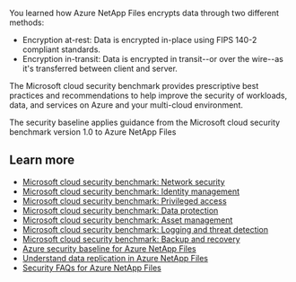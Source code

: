 You learned how Azure NetApp Files encrypts data through two different methods:

- Encryption at-rest: Data is encrypted in-place using FIPS 140-2 compliant standards. 
- Encryption in-transit: Data is encrypted in transit--or over the wire--as it's transferred between client and server.

The Microsoft cloud security benchmark provides prescriptive best practices and recommendations to help improve the security of workloads, data, and services on Azure and your multi-cloud environment.

The security baseline applies guidance from the Microsoft cloud security benchmark version 1.0 to Azure NetApp Files

## Learn more

- [Microsoft cloud security benchmark: Network security](/security/benchmark/azure/mcsb-network-security)
- [Microsoft cloud security benchmark: Identity management](/security/benchmark/azure/mcsb-identity-management)
- [Microsoft cloud security benchmark: Privileged access](/security/benchmark/azure/mcsb-privileged-access)
- [Microsoft cloud security benchmark: Data protection](/security/benchmark/azure/mcsb-data-protection)
- [Microsoft cloud security benchmark: Asset management](/security/benchmark/azure/mcsb-asset-management)
- [Microsoft cloud security benchmark: Logging and threat detection](/security/benchmark/azure/mcsb-logging-threat-detection)
- [Microsoft cloud security benchmark: Backup and recovery](/security/benchmark/azure/mcsb-backup-recovery)
- [Azure security baseline for Azure NetApp Files](/security/benchmark/azure/baselines/azure-netapp-files-security-baseline)
- [Understand data replication in Azure NetApp Files](/azure/azure-netapp-files/understand-data-encryption#data-replication)
- [Security FAQs for Azure NetApp Files](/azure/azure-netapp-files/faq-security)
